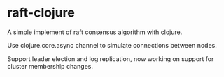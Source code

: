 # raft-clojure

A simple implement of raft consensus algorithm with clojure.

Use clojure.core.async channel to simulate connections between nodes.

Support leader election and log replication, now working on support for cluster membership changes.
